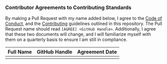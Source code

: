 ### Contributor Agreements to Contributing Standards

By making a Pull Request with my name added below, I agree to the [Code of Conduct](CODE_OF_CONDUCT.md),
and the [Contributing](CONTRIBUTING.md) guidelines outlined in this repository.  The Pull Request name
should read `[AGREE] <GitHub Handle>`. Additionally, I agree that these two documents will change, and
I will familiarize myself with them on a quarterly basis to ensure I am still in compliance.

| Full Name | GitHub Handle | Agreement Date |
|:----------|:-------------:|---------------:|
|           |               |                |

